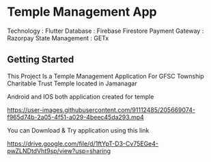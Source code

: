 # Temple Management App

Technology : Flutter
Database : Firebase Firestore
Payment Gateway : Razorpay
State Management : GETx

## Getting Started

This Project Is a Temple Management Application For GFSC Township Charitable Trust Temple located in Jamanagar

Android and IOS both application created for temple

https://user-images.githubusercontent.com/91112485/205669074-f965d74b-2a05-4f51-a029-4beec45da293.mp4

You can Download & Try application using this link 

https://drive.google.com/file/d/1ftYpT-D3-Cv75EGe4-pwZLNDtdVht9sp/view?usp=sharing
